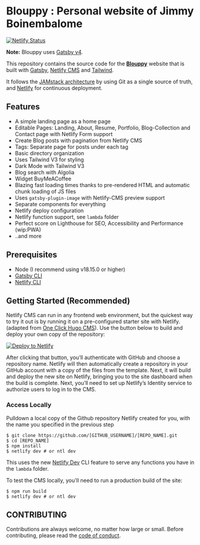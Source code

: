 # Blouppy : Personal website of Jimmy Boinembalome

[![Netlify Status](https://api.netlify.com/api/v1/badges/b654c94e-08a6-4b79-b443-7837581b1d8d/deploy-status)](https://app.netlify.com/sites/blouppy-ci/deploys)

**Note:** Blouppy uses [Gatsby v4](https://www.gatsbyjs.com/gatsby-5/).

This repository contains the source code for the **[Blouppy](https://www.blouppy.com/)** website that is built with [Gatsby](https://www.gatsbyjs.org/), [Netlify CMS](https://www.netlifycms.org) and [Tailwind](https://tailwindcss.com/).

It follows the [JAMstack architecture](https://jamstack.org) by using Git as a single source of truth, and [Netlify](https://www.netlify.com) for continuous deployment.

## Features

- A simple landing page as a home page
- Editable Pages: Landing, About, Resume, Portfolio, Blog-Collection and Contact page with Netlify Form support
- Create Blog posts with pagination from Netlify CMS
- Tags: Separate page for posts under each tag
- Basic directory organization
- Uses Tailwind V3 for styling
- Dark Mode with Tailwind V3
- Blog search with Algolia
- Widget BuyMeACoffee
- Blazing fast loading times thanks to pre-rendered HTML and automatic chunk loading of JS files
- Uses `gatsby-plugin-image` with Netlify-CMS preview support
- Separate components for everything
- Netlify deploy configuration
- Netlify function support, see `lambda` folder
- Perfect score on Lighthouse for SEO, Accessibility and Performance (wip:PWA)
- ..and more

## Prerequisites

- Node (I recommend using v18.15.0 or higher)
- [Gatsby CLI](https://www.gatsbyjs.org/docs/)
- [Netlify CLI](https://github.com/netlify/cli)

## Getting Started (Recommended)

Netlify CMS can run in any frontend web environment, but the quickest way to try it out is by running it on a pre-configured starter site with Netlify. (adapted from [One Click Hugo CMS](https://github.com/netlify-templates/one-click-hugo-cms)). Use the button below to build and deploy your own copy of the repository:

<a href="https://app.netlify.com/start/deploy?repository=https://github.com/jboinembalome/blouppy-gatsby&amp;stack=cms"><img src="https://www.netlify.com/img/deploy/button.svg" alt="Deploy to Netlify"></a>

After clicking that button, you’ll authenticate with GitHub and choose a repository name. Netlify will then automatically create a repository in your GitHub account with a copy of the files from the template. Next, it will build and deploy the new site on Netlify, bringing you to the site dashboard when the build is complete. Next, you’ll need to set up Netlify’s Identity service to authorize users to log in to the CMS.

### Access Locally

Pulldown a local copy of the Github repository Netlify created for you, with the name you specified in the previous step
```
$ git clone https://github.com/[GITHUB_USERNAME]/[REPO_NAME].git
$ cd [REPO_NAME]
$ npm install
$ netlify dev # or ntl dev
```

This uses the new [Netlify Dev](https://www.netlify.com/products/dev/?utm_source=blog&utm_medium=netlifycms&utm_campaign=devex) CLI feature to serve any functions you have in the `lambda` folder.

To test the CMS locally, you'll need to run a production build of the site:

```
$ npm run build
$ netlify dev # or ntl dev
```

## CONTRIBUTING

Contributions are always welcome, no matter how large or small. Before contributing,
please read the [code of conduct](CODE_OF_CONDUCT.md).

